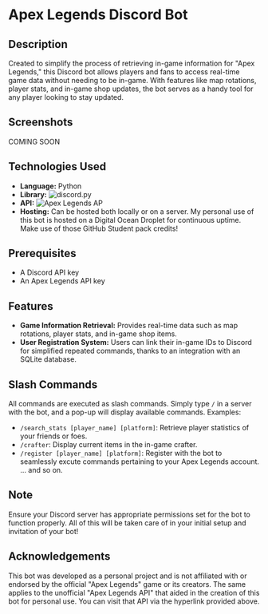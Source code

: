 # Apex Legends Discord Bot

## Description
Created to simplify the process of retrieving in-game information for "Apex Legends," this Discord bot allows players and fans to access real-time game data without needing to be in-game. With features like map rotations, player stats, and in-game shop updates, the bot serves as a handy tool for any player looking to stay updated.

## Screenshots
COMING SOON

## Technologies Used
- **Language:** Python
- **Library:** ![discord.py](https://discordpy.readthedocs.io/en/stable/)
- **API:** ![Apex Legends AP](https://apexlegendsapi.com/#introduction)
- **Hosting:** Can be hosted both locally or on a server. My personal use of this bot is hosted on a Digital Ocean Droplet for continuous uptime. Make use of those GitHub Student pack credits!

## Prerequisites
- A Discord API key
- An Apex Legends API key

## Features
- **Game Information Retrieval:** Provides real-time data such as map rotations, player stats, and in-game shop items.
- **User Registration System:** Users can link their in-game IDs to Discord for simplified repeated commands, thanks to an integration with an SQLite database.

## Slash Commands
All commands are executed as slash commands. Simply type `/` in a server with the bot, and a pop-up will display available commands.
Examples:
- `/search_stats [player_name] [platform]`: Retrieve player statistics of your friends or foes.
- `/crafter`: Display current items in the in-game crafter.
- `/register [player_name] [platform]`: Register with the bot to seamlessly excute commands pertaining to your Apex Legends account.
... and so on.

## Note
Ensure your Discord server has appropriate permissions set for the bot to function properly. All of this will be taken care of in your initial setup and invitation of your bot!

## Acknowledgements
This bot was developed as a personal project and is not affiliated with or endorsed by the official "Apex Legends" game or its creators. The same applies to the unofficial "Apex Legends API" that aided in the creation of this bot for personal use. You can visit that API via the hyperlink provided above.
